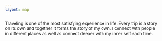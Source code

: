 ```yaml
---
layout: map
---
```


Traveling is one of the most satisfying experience in life. Every trip is a story on its own and together it forms the story of my own. I connect with people in different places as well as connect deeper with my inner self each time. 
<script src="../assets/js/map.js"></script>